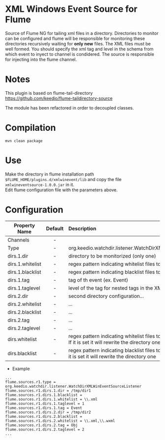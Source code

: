 XML Windows Event Source for Flume
==================================
Source of Flume NG for tailing xml files in a directory. Directories to monitor can be configured and flume will be responsible for monitoring these directories recursively waiting for **only new** files.
The XML files must be well formed. You should specify the xml tag and level in the schema from which event to inyect to channel is condidered. The source is responsible for injecting into the flume channel.


Notes
=====
This plugin is based on flume-tail-directory https://github.com/keedio/flume-taildirectory-source  

The module has been refactored in order to decoupled classes.


Compilation
===========
```
mvn clean package
```

Use
===
Make the directory in flume installation path ```$FLUME_HOME/plugins.d/xmlwinevent/lib``` and copy the file   ```xmlwineventsource-1.0.0.jar``` in it.  
Edit flume configuration file with the parameters above.

Configuration
=============
| Property Name | Default | Description |
| ------------- | :-----: | :---------- |
| Channels | - |  |
| Type | - | org.keedio.watchdir.listener.WatchDirXMLWinEventSourceListener |
| dirs.1.dir | - | directory to be monitorized (only one) |
| dirs.1.whitelist | - | regex pattern indicating whitelist files to be monitorized (ex. \\.xml) |
| dirs.1.blacklist | - | regex pattern indicating blacklist files to be excluded (ex. \\.xml) |
| dirs.1.tag | - | tag of th event (ex. Event) |
| dirs.1.taglevel | - | level of the tag for nested tags in the XML (ex. 2) |
| dirs.2.dir | - | second directory configuration... |
| dirs.2.whitelist | - | ... |
| dirs.2.blacklist | - | ... |
| dirs.2.tag | - | ... |
| dirs.2.taglevel | - | ... |
| dirs.whitelist | - | regex pattern indicating whitelist files to be monitorized (ex. \\.xml). If it is set it will rewrite the directory one |
| dirs.blacklist | - | regex pattern indicating blacklist files to be excluded (ex. \\.xml). If it is set it will rewrite the directory one |

* Example
```
...
flume.sources.r1.type = org.keedio.watchdir.listener.WatchDirXMLWinEventSourceListener
flume.sources.r1.dirs.1.dir = /tmp/dir1
flume.sources.r1.dirs.1.blacklist =
flume.sources.r1.dirs.1.whitelist = \\.xml
flume.sources.r1.dirs.1.taglevel = 1
flume.sources.r1.dirs.1.tag = Event
flume.sources.r1.dirs.2.dir = /tmp/dir2
flume.sources.r1.dirs.2.blacklist =
flume.sources.r1.dirs.2.whitelist = \\.xml,\\.wxml
flume.sources.r1.dirs.2.tag = Obj
flume.sources.r1.dirs.2.taglevel = 2
...
```
